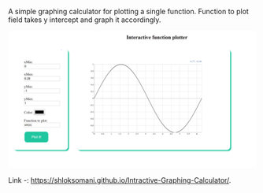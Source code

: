 A simple graphing calculator for plotting a single function. Function to plot field takes y intercept and graph it accordingly. 

![Alt text](Capture.PNG)

Link -: https://shloksomani.github.io/Intractive-Graphing-Calculator/.
